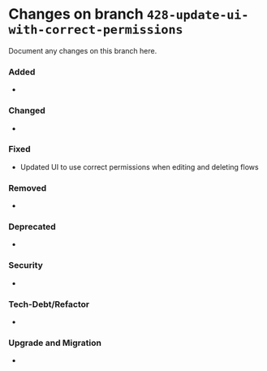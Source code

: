 # Changes on branch `428-update-ui-with-correct-permissions`
Document any changes on this branch here.
### Added
- 

### Changed
- 

### Fixed
- Updated UI to use correct permissions when editing and deleting flows 

### Removed
- 

### Deprecated
- 

### Security
- 

### Tech-Debt/Refactor
- 

### Upgrade and Migration
- 
